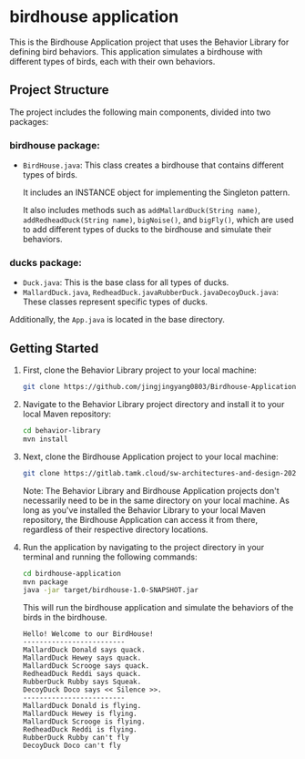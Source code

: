 # birdhouse application

This is the Birdhouse Application project that uses the Behavior Library for defining bird behaviors. This application simulates a birdhouse with different types of birds, each with their own behaviors.

## Project Structure

The project includes the following main components, divided into two packages:

### birdhouse package:

- `BirdHouse.java`: This class creates a birdhouse that contains different types of birds.

  It includes an INSTANCE object for implementing the Singleton pattern.

  It also includes methods such as `addMallardDuck(String name)`, `addRedheadDuck(String name)`, `bigNoise()`, and `bigFly()`, which are used to add different types of ducks to the birdhouse and simulate their behaviors.

### ducks package:

- `Duck.java`: This is the base class for all types of ducks.
- `MallardDuck.java`, `RedheadDuck.javaRubberDuck.javaDecoyDuck.java`: These classes represent specific types of ducks.

Additionally, the `App.java` is located in the base directory.

## Getting Started

1. First, clone the Behavior Library project to your local machine:

   ```bash
   git clone https://github.com/jingjingyang0803/Birdhouse-Application-project-using-the-Behavior-Library.git
   ```

2. Navigate to the Behavior Library project directory and install it to your local Maven repository:

   ```bash
   cd behavior-library
   mvn install
   ```

3. Next, clone the Birdhouse Application project to your local machine:

   ```bash
   git clone https://gitlab.tamk.cloud/sw-architectures-and-design-2023-jingjing-yang/birdhouse-application.git
   ```

   Note: The Behavior Library and Birdhouse Application projects don't necessarily need to be in the same directory on your local machine. As long as you've installed the Behavior Library to your local Maven repository, the Birdhouse Application can access it from there, regardless of their respective directory locations.

4. Run the application by navigating to the project directory in your terminal and running the following commands:

   ```bash
   cd birdhouse-application
   mvn package
   java -jar target/birdhouse-1.0-SNAPSHOT.jar
   ```

   This will run the birdhouse application and simulate the behaviors of the birds in the birdhouse.

   ```
   Hello! Welcome to our BirdHouse!
   -------------------------
   MallardDuck Donald says quack.
   MallardDuck Hewey says quack.
   MallardDuck Scrooge says quack.
   RedheadDuck Reddi says quack.
   RubberDuck Rubby says Squeak.
   DecoyDuck Doco says << Silence >>.
   -------------------------
   MallardDuck Donald is flying.
   MallardDuck Hewey is flying.
   MallardDuck Scrooge is flying.
   RedheadDuck Reddi is flying.
   RubberDuck Rubby can't fly
   DecoyDuck Doco can't fly
   ```
